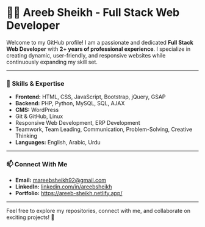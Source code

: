 # 👨‍💻 Areeb Sheikh - Full Stack Web Developer  

Welcome to my GitHub profile! I am a passionate and dedicated **Full Stack Web Developer** with **2+ years of professional experience**. I specialize in creating dynamic, user-friendly, and responsive websites while continuously expanding my skill set.

---
### 🌟 Skills & Expertise
- **Frontend:** HTML, CSS, JavaScript, Bootstrap, jQuery, GSAP
- **Backend:** PHP, Python, MySQL, SQL, AJAX
- **CMS:** WordPress
- Git & GitHub, Linux  
- Responsive Web Development, ERP Development  
- Teamwork, Team Leading, Communication, Problem-Solving, Creative Thinking  
- **Languages:** English, Arabic, Urdu
  
---
### 📫 Connect With Me  
- **Email:** [mareebsheikh92@gmail.com](mailto:mareebsheikh92@gmail.com)  
- **LinkedIn:** [linkedin.com/in/areebsheikh](https://www.linkedin.com/in/areeb-sheikh18/)
- **Portfolio:** https://areeb-sheikh.netlify.app/
---
Feel free to explore my repositories, connect with me, and collaborate on exciting projects! 🚀
